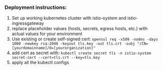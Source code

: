 ### Deployment instructions:

1. Set up working kubernetes cluster with istio-system and istio-ingressgateway
2. replace placeholder values (hosts, secrets, egress hosts, etc.) with actual values for your environment
3. Use existing or create self-signed cert:
```openssl req -x509 -nodes -days 1000 -newkey rsa:2048 -keyout tls.key -out tls.crt -subj "/CN=[yourdomainname]/O=[yourorganization]"```
4. add cert as secret with:
```kubectl create secret tls -n istio-system secret-cert --cert=tls.crt --key=tls.key```
5. apply all the kubectl configs

